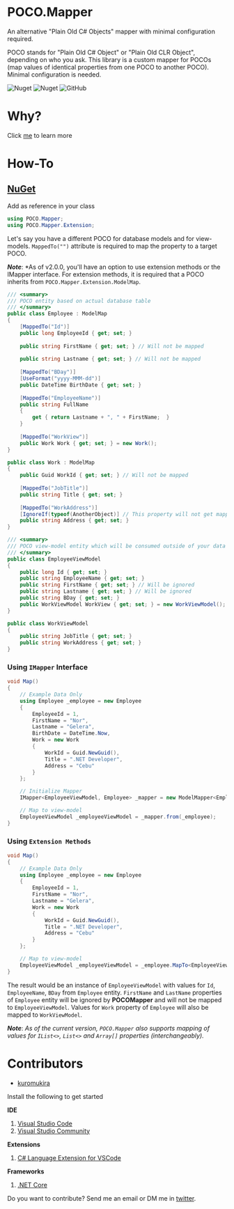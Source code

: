 # POCO.Mapper
An alternative "Plain Old C# Objects" mapper with minimal configuration required.

POCO stands for "Plain Old C# Object" or "Plain Old CLR Object", depending on who you ask. This library is a custom mapper for POCOs (map values of identical properties from one POCO to another POCO). Minimal configuration is needed.

![Nuget](https://img.shields.io/nuget/dt/POCOMapper)
![Nuget](https://img.shields.io/nuget/v/POCOMapper)
![GitHub](https://img.shields.io/github/license/kuromukira/poco.mapper)

# Why?

Click [me](https://medium.com/@norgelera/why-create-an-automapper-alternative-7181e6201d61) to learn more

# How-To

## [NuGet](https://www.nuget.org/packages/POCOMapper/)

Add as reference in your class
```c#
using POCO.Mapper;
using POCO.Mapper.Extension;
```
Let's say you have a different POCO for database models and for view-models. ```MappedTo("")``` attribute is required to map the property to a target POCO.

***Note***: *As of v2.0.0, you'll have an option to use extension methods or the IMapper interface. For extension methods, it is required that a POCO inherits from ```POCO.Mapper.Extension.ModelMap```.
```c#
/// <summary>
/// POCO entity based on actual database table
/// </summary>
public class Employee : ModelMap
{
    [MappedTo("Id")]
    public long EmployeeId { get; set; }
    
    public string FirstName { get; set; } // Will not be mapped
    
    public string Lastname { get; set; } // Will not be mapped
    
    [MappedTo("BDay")]
    [UseFormat("yyyy-MMM-dd")]
    public DateTime BirthDate { get; set; }
    
    [MappedTo("EmployeeName")]
    public string FullName
    {
        get { return Lastname + ", " + FirstName;  }
    }
    
    [MappedTo("WorkView")]
    public Work Work { get; set; } = new Work();
}

public class Work : ModelMap
{
    public Guid WorkId { get; set; } // Will not be mapped
    
    [MappedTo("JobTitle")]
    public string Title { get; set; }
    
    [MappedTo("WorkAddress")]
    [IgnoreIf(typeof(AnotherObject)] // This property will not get mapped if the target type is AnotherObject
    public string Address { get; set; }
}

/// <summary>
/// POCO view-model entity which will be consumed outside of your data layer
/// </summary>
public class EmployeeViewModel
{
    public long Id { get; set; }
    public string EmployeeName { get; set; }
    public string FirstName { get; set; } // Will be ignored
    public string Lastname { get; set; } // Will be ignored
    public string BDay { get; set; }
    public WorkViewModel WorkView { get; set; } = new WorkViewModel();
}

public class WorkViewModel
{
    public string JobTitle { get; set; }
    public string WorkAddress { get; set; }
}
```

### Using ```IMapper``` Interface

```c#
void Map()
{
    // Example Data Only
    using Employee _employee = new Employee
    {
        EmployeeId = 1,
        FirstName = "Nor",
        Lastname = "Gelera",
        BirthDate = DateTime.Now,
        Work = new Work
        {
            WorkId = Guid.NewGuid(),
            Title = ".NET Developer",
            Address = "Cebu"
        }
    };

    // Initialize Mapper
    IMapper<EmployeeViewModel, Employee> _mapper = new ModelMapper<EmployeeViewModel, Employee>();

    // Map to view-model
    EmployeeViewModel _employeeViewModel = _mapper.from(_employee);
}
```

### Using ```Extension Methods```

```c#
void Map()
{
    // Example Data Only
    using Employee _employee = new Employee
    {
        EmployeeId = 1,
        FirstName = "Nor",
        Lastname = "Gelera",
        Work = new Work
        {
            WorkId = Guid.NewGuid(),
            Title = ".NET Developer",
            Address = "Cebu"
        }
    };

    // Map to view-model
    EmployeeViewModel _employeeViewModel = _employee.MapTo<EmployeeViewModel>();
}
```

The result would be an instance of ```EmployeeViewModel``` with values for ```Id```, ```EmployeeName```, ```BDay``` from ```Employee``` entity. ```FirstName``` and ```LastName``` properties of ```Employee``` entity will be ignored by **POCOMapper** and will not be mapped to ```EmployeeViewModel```. Values for ```Work``` property of ```Employee``` will also be mapped to ```WorkViewModel```.

***Note***: *As of the current version, ```POCO.Mapper``` also supports mapping of values for ```IList<>```, ```List<>``` and ```Array[]``` properties (_interchangeably_).*

# Contributors
- [kuromukira](https://www.twitter.com/norgelera)

Install the following to get started

**IDE**
1. [Visual Studio Code](https://code.visualstudio.com/) 
2. [Visual Studio Community](https://visualstudio.microsoft.com/downloads/)

**Extensions**
1. [C# Language Extension for VSCode](https://marketplace.visualstudio.com/items?itemName=ms-vscode.csharp)

**Frameworks**
1. [.NET Core](https://www.microsoft.com/net/download)


Do you want to contribute? Send me an email or DM me in [twitter](https://www.twitter.com/norgelera).
